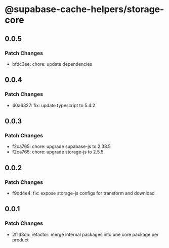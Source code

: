 # @supabase-cache-helpers/storage-core

## 0.0.5

### Patch Changes

- bfdc3ee: chore: update dependencies

## 0.0.4

### Patch Changes

- 40a6327: fix: update typescript to 5.4.2

## 0.0.3

### Patch Changes

- f2ca765: chore: upgrade supabase-js to 2.38.5
- f2ca765: chore: upgrade storage-js to 2.5.5

## 0.0.2

### Patch Changes

- f9dd4e4: fix: expose storage-js configs for transform and download

## 0.0.1

### Patch Changes

- 2f1d3cb: refactor: merge internal packages into one core package per product
